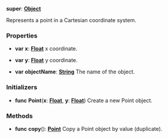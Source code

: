**super**: **[Object](Object.md)**

Represents a point in a Cartesian coordinate system.

### Properties

* **var** **x**: **[Float](../gravity/types.md)**
x coordinate.

* **var** **y**: **[Float](../gravity/types.md)**
y coordinate.

* **var** **objectName**: **[String](../gravity/types.md)**
The name of the object.



### Initializers

* **func** **Point**(**x**: **[Float](../gravity/types.md)**, **y**: **[Float](../gravity/types.md)**)
Create a new Point object.



### Methods

* **func** **copy**(): <strong>[Point](Point.md)</strong> 
Copy a Point object by value (duplicate).





